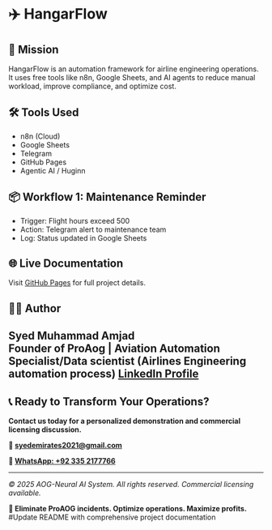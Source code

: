 # ✈️ HangarFlow

## 🚀 Mission
HangarFlow is an automation framework for airline engineering operations. It uses free tools like n8n, Google Sheets, and AI agents to reduce manual workload, improve compliance, and optimize cost.

## 🛠️ Tools Used
- n8n (Cloud)
- Google Sheets
- Telegram
- GitHub Pages
- Agentic AI / Huginn

## 📦 Workflow 1: Maintenance Reminder
- Trigger: Flight hours exceed 500
- Action: Telegram alert to maintenance team
- Log: Status updated in Google Sheets

## 🌐 Live Documentation
Visit [GitHub Pages](https://syed-amjad65.github.io/HangarFlow) for full project details.

## 👨‍💼 Author
**Syed Muhammad Amjad**  
Founder of ProAog | Aviation Automation Specialist/Data scientist (Airlines Engineering automation process) 
[LinkedIn Profile](https://www.linkedin.com/in/syed-amjad-9b513570)
---

## 📞 **Ready to Transform Your Operations?**

**Contact us today for a personalized demonstration and commercial licensing discussion.**

**📧 [syedemirates2021@gmail.com](mailto:syedemirates2021@gmail.com)**

**📱 [WhatsApp: +92 335 2177766](https://wa.me/923352177766)**

---

*© 2025 AOG-Neural AI System. All rights reserved. Commercial licensing available.*

**🚀 Eliminate ProAOG incidents. Optimize operations. Maximize profits.**
#Update README with comprehensive project documentation
